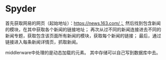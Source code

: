 # Spyder
首先获取网易的网页（起始地址）：https://news.163.com/；
然后找到包含新闻的模块，在其中获取各个新闻的链接地址；
再次从过不同的新闻连接进去不同的新闻专题，获取包含该页面所有新闻的模块，获取每个新闻的链接；
最后，通过链接进入每条新闻详情页，抓取新闻。

middlerware中处理的是动态加载的元素。
其中存储可以自己写到数据库中去。
